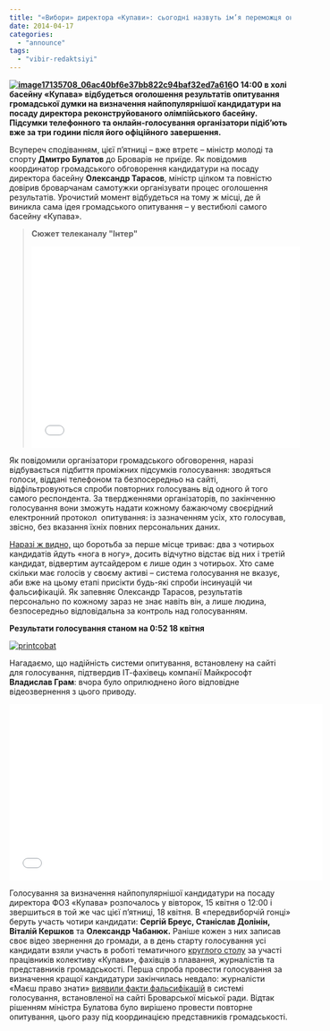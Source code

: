 ```yaml
---
title: "«Вибори» директора «Купави»: сьогодні назвуть ім’я переможця онлайн-голосування"
date: 2014-04-17
categories: 
  - "announce"
tags: 
  - "vibir-redaktsiyi"
---
```


**[![image17135708_06ac40bf6e37bb822c94baf32ed7a616](https://mpz.brovary.org/wp-content/uploads/2014/04/image17135708_06ac40bf6e37bb822c94baf32ed7a616.jpg)](https://mpz.brovary.org/wp-content/uploads/2014/04/image17135708_06ac40bf6e37bb822c94baf32ed7a616.jpg)О 14:00 в холі басейну «Купава» відбудеться оголошення результатів опитування громадської думки на визначення найпопулярнішої кандидатури на посаду директора реконструйованого олімпійського басейну. Підсумки телефонного та онлайн-голосування організатори підіб’ють вже за три години після його офіційного завершення.**

Всупереч сподіванням, цієї п’ятниці – вже втретє – міністр молоді та спорту **Дмитро Булатов** до Броварів не приїде. Як повідомив координатор громадського обговорення кандидатури на посаду директора басейну **Олександр Тарасов**, міністр цілком та повністю довірив броварчанам самотужки організувати процес оголошення результатів. Урочистий момент відбудеться на тому ж місці, де й виникла сама ідея громадського опитування – у вестибюлі самого басейну «Купава».

> **Сюжет телеканалу "Інтер"**
> 
> <iframe src="//www.youtube.com/embed/NfCcmdMxKAM" height="360" width="480" allowfullscreen frameborder="0"></iframe>

Як повідомили організатори громадського обговорення, наразі відбувається підбиття проміжних підсумків голосування: зводяться голоси, віддані телефоном та безпосередньо на сайті, відфільтровуються спроби повторних голосувань від одного й того самого респондента. За твердженнями організаторів, по закінченню голосування вони зможуть надати кожному бажаючому своєрідний електронний протокол  опитування: із зазначенням усіх, хто голосував, звісно, без вказання їхніх повних персональних даних.

[Наразі ж видно,](http://kupava.cobat.com.ua/statistic) що боротьба за перше місце триває: два з чотирьох кандидатів йдуть «нога в ногу», досить відчутно відстає від них і третій кандидат, відвертим аутсайдером є лише один з чотирьох. Хто саме скільки має голосів у своєму активі – система голосування не вказує, аби вже на цьому етапі присікти будь-які спроби інсинуацій чи фальсифікацій. Як запевняє Олександр Тарасов, результатів персонально по кожному зараз не знає навіть він, а лише людина, безпосередньо відповідальна за контроль над голосуванням.

**Результати голосування станом на 0:52 18 квітня**

[![printcobat](https://mpz.brovary.org/wp-content/uploads/2014/04/printcobat.jpg)](https://mpz.brovary.org/wp-content/uploads/2014/04/printcobat.jpg)

Нагадаємо, що надійність системи опитування, встановлену на сайті для голосування, підтвердив ІТ-фахівець компанії Майкрософт **Владислав Грам**: вчора було оприлюднено його відповідне відеозвернення з цього приводу.

<iframe src="//www.youtube.com/embed/PdiQQRxUZ5w" height="315" width="560" allowfullscreen frameborder="0"></iframe>

Голосування за визначення найпопулярнішої кандидатури на посаду директора ФОЗ «Купава» розпочалось у вівторок, 15 квітня о 12:00 і звершиться в той же час цієї п’ятниці, 18 квітня. В «передвиборчій гонці» беруть участь чотири кандидати: **Сергій Бреус, Станіслав Долінін, Віталій Кершков** та **Олександр Чабанюк.** Раніше кожен з них записав своє відео звернення до громади, а в день старту голосування усі кандидати взяли участь в роботі тематичного [круглого столу](https://mpz.brovary.org/kandidati-na-post-direktora-kupavi-za-kruglim-stolom-z-yasovuvali-hto-krashhe/) за участі працівників колективу «Купави», фахівців з плавання, журналістів та представників громадськості. Перша спроба провести голосування за визначення кращої кандидатури закінчилась невдало: журналісти «Маєш право знати» [виявили факти фальсифікацій](https://mpz.brovary.org/publichne-priznachennya-direktora-kupavi-vlada-prodovzhuye-grati-v-naperstki/) в системі голосування, встановленої на сайті Броварської міської ради. Відтак рішенням міністра Булатова було вирішено провести повторне опитування, цього разу під координацією представників громадськості.
